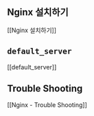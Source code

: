 

## Nginx 설치하기

[[Nginx 설치하기]]

## `default_server`

[[default_server]]

## Trouble Shooting

[[Nginx - Trouble Shooting]]